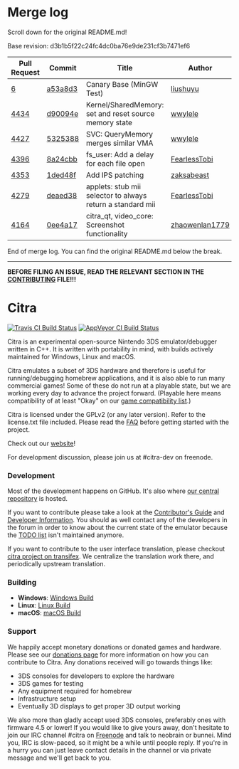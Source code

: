 # Merge log

Scroll down for the original README.md!

Base revision: d3b1b5f22c24fc4dc0ba76e9de231cf3b7471ef6

|Pull Request|Commit|Title|Author|Merged?|
|----|----|----|----|----|
|[6](https://github.com/citra-emu/citra-canary/pull/6)|[a53a8d3](https://github.com/citra-emu/citra-canary/pull/6/files/)|Canary Base (MinGW Test)|[liushuyu](https://github.com/liushuyu)|Yes|
|[4434](https://github.com/citra-emu/citra/pull/4434)|[d90094e](https://github.com/citra-emu/citra/pull/4434/files/)|Kernel/SharedMemory: set and reset source memory state|[wwylele](https://github.com/wwylele)|Yes|
|[4427](https://github.com/citra-emu/citra/pull/4427)|[5325388](https://github.com/citra-emu/citra/pull/4427/files/)|SVC: QueryMemory merges similar VMA|[wwylele](https://github.com/wwylele)|Yes|
|[4396](https://github.com/citra-emu/citra/pull/4396)|[8a24cbb](https://github.com/citra-emu/citra/pull/4396/files/)|fs_user: Add a delay for each file open|[FearlessTobi](https://github.com/FearlessTobi)|Yes|
|[4353](https://github.com/citra-emu/citra/pull/4353)|[1ded48f](https://github.com/citra-emu/citra/pull/4353/files/)|Add IPS patching|[zaksabeast](https://github.com/zaksabeast)|Yes|
|[4279](https://github.com/citra-emu/citra/pull/4279)|[deaed38](https://github.com/citra-emu/citra/pull/4279/files/)|applets: stub mii selector to always return a standard mii|[FearlessTobi](https://github.com/FearlessTobi)|Yes|
|[4164](https://github.com/citra-emu/citra/pull/4164)|[0ee4a17](https://github.com/citra-emu/citra/pull/4164/files/)|citra_qt, video_core: Screenshot functionality|[zhaowenlan1779](https://github.com/zhaowenlan1779)|Yes|


End of merge log. You can find the original README.md below the break.

------

**BEFORE FILING AN ISSUE, READ THE RELEVANT SECTION IN THE [CONTRIBUTING](https://github.com/citra-emu/citra/blob/master/CONTRIBUTING.md#reporting-issues) FILE!!!**

Citra
==============
[![Travis CI Build Status](https://travis-ci.org/citra-emu/citra.svg?branch=master)](https://travis-ci.org/citra-emu/citra)
[![AppVeyor CI Build Status](https://ci.appveyor.com/api/projects/status/sdf1o4kh3g1e68m9?svg=true)](https://ci.appveyor.com/project/bunnei/citra)

Citra is an experimental open-source Nintendo 3DS emulator/debugger written in C++. It is written with portability in mind, with builds actively maintained for Windows, Linux and macOS.

Citra emulates a subset of 3DS hardware and therefore is useful for running/debugging homebrew applications, and it is also able to run many commercial games! Some of these do not run at a playable state, but we are working every day to advance the project forward. (Playable here means compatibility of at least "Okay" on our [game compatibility list](https://citra-emu.org/game).)

Citra is licensed under the GPLv2 (or any later version). Refer to the license.txt file included. Please read the [FAQ](https://citra-emu.org/wiki/faq/) before getting started with the project.

Check out our [website](https://citra-emu.org/)!

For development discussion, please join us at #citra-dev on freenode.

### Development

Most of the development happens on GitHub. It's also where [our central repository](https://github.com/citra-emu/citra) is hosted.

If you want to contribute please take a look at the [Contributor's Guide](CONTRIBUTING.md) and [Developer Information](https://github.com/citra-emu/citra/wiki/Developer-Information). You should as well contact any of the developers in the forum in order to know about the current state of the emulator because the [TODO list](https://docs.google.com/document/d/1SWIop0uBI9IW8VGg97TAtoT_CHNoP42FzYmvG1F4QDA) isn't maintained anymore.

If you want to contribute to the user interface translation, please checkout [citra project on transifex](https://www.transifex.com/citra/citra). We centralize the translation work there, and periodically upstream translation.

### Building

* __Windows__: [Windows Build](https://github.com/citra-emu/citra/wiki/Building-For-Windows)
* __Linux__: [Linux Build](https://github.com/citra-emu/citra/wiki/Building-For-Linux)
* __macOS__: [macOS Build](https://github.com/citra-emu/citra/wiki/Building-for-macOS)


### Support
We happily accept monetary donations or donated games and hardware. Please see our [donations page](https://citra-emu.org/donate/) for more information on how you can contribute to Citra. Any donations received will go towards things like:
* 3DS consoles for developers to explore the hardware
* 3DS games for testing
* Any equipment required for homebrew
* Infrastructure setup
* Eventually 3D displays to get proper 3D output working

We also more than gladly accept used 3DS consoles, preferably ones with firmware 4.5 or lower! If you would like to give yours away, don't hesitate to join our IRC channel #citra on [Freenode](http://webchat.freenode.net/?channels=citra) and talk to neobrain or bunnei. Mind you, IRC is slow-paced, so it might be a while until people reply. If you're in a hurry you can just leave contact details in the channel or via private message and we'll get back to you.
